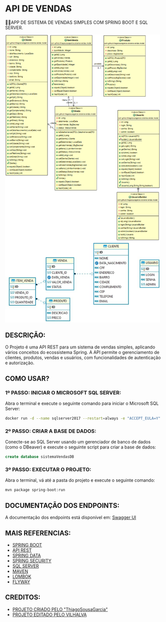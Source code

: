 # API DE VENDAS
👨‍🏫APP DE SISTEMA DE VENDAS SIMPLES COM SPRING BOOT E SQL SERVER.

<img src="./IMAGENS/FOTO_1.png" align="center" width="500"> <br>
<img src="./IMAGENS/FOTO_2.png" align="center" width="500"> <br>

## DESCRIÇÃO:
O Projeto é uma API REST para um sistema de vendas simples, aplicando vários conceitos do ecossistema Spring. A API permite o gerenciamento de clientes, produtos, vendas e usuários, com funcionalidades de autenticação e autorização.

## COMO USAR?
### 1º PASSO: INICIAR O MICROSOFT SQL SERVER:
Abra o terminal e execute o seguinte comando para iniciar o Microsoft SQL Server:

```sh
docker run -d --name sqlserver2017 --restart=always -e "ACCEPT_EULA=Y" -e "SA_PASSWORD=DaTaBaSe6-3-3#TSG" -p 1401:1433 mcr.microsoft.com/mssql/server:2017-latest
```

### 2º PASSO: CRIAR A BASE DE DADOS:
Conecte-se ao SQL Server usando um gerenciador de banco de dados (como o DBeaver) e execute o seguinte script para criar a base de dados:

```sql
create database sistemaVendasDB
```

### 3º PASSO: EXECUTAR O PROJETO:
Abra o terminal, vá até a pasta do projeto e execute o seguinte comando:

```sh
mvn package spring-boot:run
```

## DOCUMENTAÇÃO DOS ENDPOINTS:
A documentação dos endpoints está disponível em: [Swagger UI](http://localhost:8095/sistema-vendas/swagger-ui.html)

## MAIS REFERENCIAS:
- [SPRING BOOT](https://github.com/VILHALVA/CURSO-DE-SPRING-BOOT)
- [API REST](https://github.com/VILHALVA/CURSO-DE-API-REST)
- [SPRING DATA](https://spring.io/projects/spring-data)
- [SPRING SECURITY](https://spring.io/projects/spring-security)
- [SQL SERVER](https://learn.microsoft.com/en-us/sql/sql-server/?view=sql-server-ver16)
- [MAVEN](https://maven.apache.org/)
- [LOMBOK](https://projectlombok.org)
- [FLYWAY](https://flywaydb.org/documentation)

## CREDITOS:
- [PROJETO CRIADO PELO "ThiagoSousaGarcia"](https://github.com/ThiagoSousaGarcia/sistema-vendas-spring)
- [PROJETO EDITADO PELO VILHALVA](https://github.com/VILHALVA)



